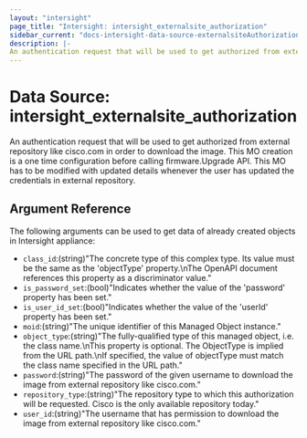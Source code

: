 ```yaml
---
layout: "intersight"
page_title: "Intersight: intersight_externalsite_authorization"
sidebar_current: "docs-intersight-data-source-externalsiteAuthorization"
description: |-
An authentication request that will be used to get authorized from external repository like cisco.com in order to download the image. This MO creation is a one time configuration before calling firmware.Upgrade API. This MO has to be modified with updated details whenever the user has updated the credentials in external repository.
---
```


# Data Source: intersight_externalsite_authorization
An authentication request that will be used to get authorized from external repository like cisco.com in order to download the image. This MO creation is a one time configuration before calling firmware.Upgrade API. This MO has to be modified with updated details whenever the user has updated the credentials in external repository.
## Argument Reference
The following arguments can be used to get data of already created objects in Intersight appliance:
* `class_id`:(string)"The concrete type of this complex type. Its value must be the same as the 'objectType' property.\nThe OpenAPI document references this property as a discriminator value."
* `is_password_set`:(bool)"Indicates whether the value of the 'password' property has been set."
* `is_user_id_set`:(bool)"Indicates whether the value of the 'userId' property has been set."
* `moid`:(string)"The unique identifier of this Managed Object instance."
* `object_type`:(string)"The fully-qualified type of this managed object, i.e. the class name.\nThis property is optional. The ObjectType is implied from the URL path.\nIf specified, the value of objectType must match the class name specified in the URL path."
* `password`:(string)"The password of the given username to download the image from external repository like cisco.com."
* `repository_type`:(string)"The repository type to which this authorization will be requested. Cisco is the only available repository today."
* `user_id`:(string)"The username that has permission to download the image from external repository like cisco.com."
